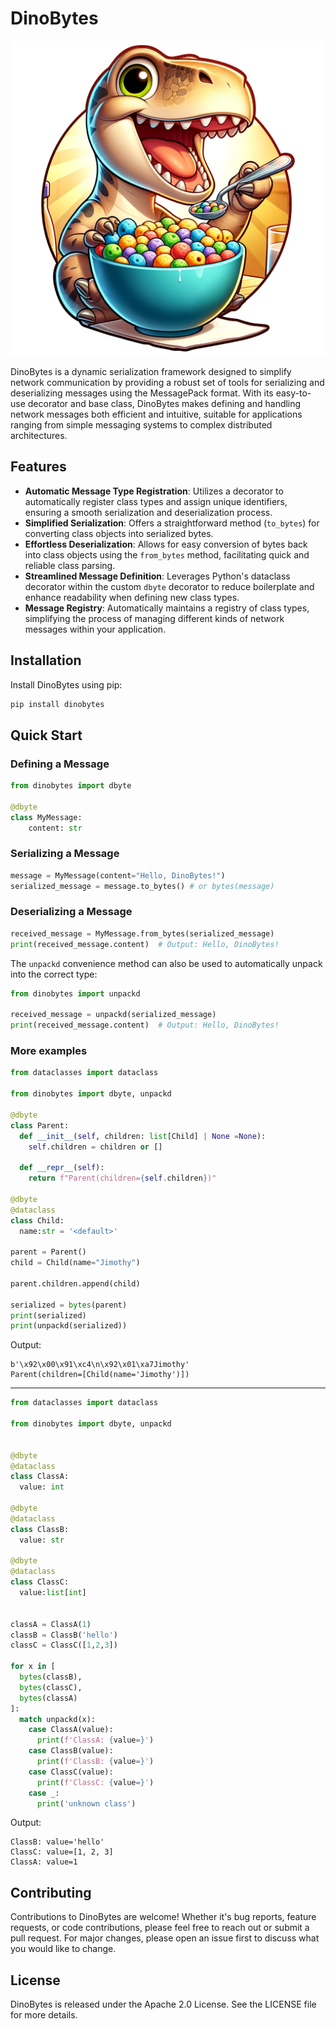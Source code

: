 # DinoBytes

![dinobytes](./assets/dinobytes.png)

DinoBytes is a dynamic serialization framework designed to simplify network communication by providing a robust set of tools for serializing and deserializing messages using the MessagePack format. With its easy-to-use decorator and base class, DinoBytes makes defining and handling network messages both efficient and intuitive, suitable for applications ranging from simple messaging systems to complex distributed architectures.

## Features

- **Automatic Message Type Registration**: Utilizes a decorator to automatically register class types and assign unique identifiers, ensuring a smooth serialization and deserialization process.
- **Simplified Serialization**: Offers a straightforward method (`to_bytes`) for converting class objects into serialized bytes.
- **Effortless Deserialization**: Allows for easy conversion of bytes back into class objects using the `from_bytes` method, facilitating quick and reliable class parsing.
- **Streamlined Message Definition**: Leverages Python's dataclass decorator within the custom `dbyte` decorator to reduce boilerplate and enhance readability when defining new class types.
- **Message Registry**: Automatically maintains a registry of class types, simplifying the process of managing different kinds of network messages within your application.

## Installation

Install DinoBytes using pip:

```bash
pip install dinobytes
```

## Quick Start

### Defining a Message

```python
from dinobytes import dbyte

@dbyte
class MyMessage:
    content: str
```

### Serializing a Message

```python
message = MyMessage(content="Hello, DinoBytes!")
serialized_message = message.to_bytes() # or bytes(message)
```

### Deserializing a Message

```python
received_message = MyMessage.from_bytes(serialized_message)
print(received_message.content)  # Output: Hello, DinoBytes!
```

The `unpackd` convenience method can also be used to automatically unpack into the correct type:

```python
from dinobytes import unpackd

received_message = unpackd(serialized_message)
print(received_message.content)  # Output: Hello, DinoBytes!
```

### More examples

```python
from dataclasses import dataclass

from dinobytes import dbyte, unpackd

@dbyte
class Parent:
  def __init__(self, children: list[Child] | None =None):
    self.children = children or []

  def __repr__(self):
    return f"Parent(children={self.children})"

@dbyte
@dataclass
class Child:
  name:str = '<default>'

parent = Parent()
child = Child(name="Jimothy")

parent.children.append(child)

serialized = bytes(parent)
print(serialized)
print(unpackd(serialized))
```

Output:

```shell
b'\x92\x00\x91\xc4\n\x92\x01\xa7Jimothy'
Parent(children=[Child(name='Jimothy')])
```

---

```python
from dataclasses import dataclass

from dinobytes import dbyte, unpackd


@dbyte
@dataclass
class ClassA:
  value: int

@dbyte
@dataclass
class ClassB:
  value: str

@dbyte
@dataclass
class ClassC:
  value:list[int]


classA = ClassA(1)
classB = ClassB('hello')
classC = ClassC([1,2,3])

for x in [
  bytes(classB),
  bytes(classC),
  bytes(classA)
]:
  match unpackd(x):
    case ClassA(value):
      print(f'ClassA: {value=}')
    case ClassB(value):
      print(f'ClassB: {value=}')
    case ClassC(value):
      print(f'ClassC: {value=}')
    case _:
      print('unknown class')
```

Output:

```shell
ClassB: value='hello'
ClassC: value=[1, 2, 3]
ClassA: value=1
```

## Contributing

Contributions to DinoBytes are welcome! Whether it's bug reports, feature requests, or code contributions, please feel free to reach out or submit a pull request. For major changes, please open an issue first to discuss what you would like to change.

## License

DinoBytes is released under the Apache 2.0 License. See the LICENSE file for more details.
